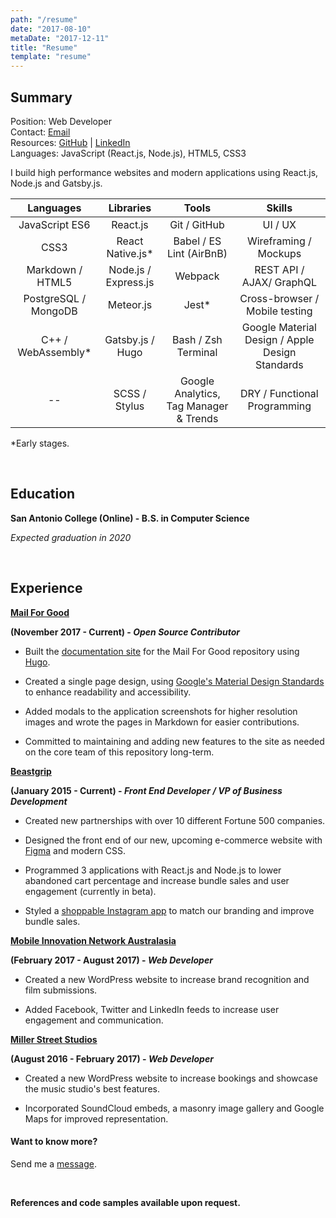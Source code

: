 ```yaml
---
path: "/resume"
date: "2017-08-10"
metaDate: "2017-12-11"
title: "Resume"
template: "resume"
---
```


## Summary


Position: Web Developer <br />
Contact: [Email](/contact) <br />
Resources: [GitHub](https://github.com/seanwlawrence) | [LinkedIn](https://www.linkedin.com/in/sean-lawrence-21792799/) <br />
Languages: JavaScript (React.js, Node.js), HTML5, CSS3 


I build high performance websites and modern applications using React.js, Node.js and Gatsby.js.

| **Languages**        | **Libraries**        | **Tools**                              | **Skills**                                      |
| :------------------: | :------------------: | :------------------------------------: | :---------------------------------------------: |
| JavaScript ES6       | React.js             | Git / GitHub                           | UI / UX                                         |
| CSS3                 | React Native.js*     | Babel / ES Lint (AirBnB)               | Wireframing / Mockups                           |
| Markdown / HTML5     | Node.js / Express.js | Webpack                                | REST API / AJAX/ GraphQL                        |
| PostgreSQL / MongoDB | Meteor.js            | Jest*                                  | Cross-browser / Mobile testing                  |
| C++ / WebAssembly*   | Gatsby.js / Hugo     | Bash / Zsh Terminal                    | Google Material Design / Apple Design Standards |
| --                   | SCSS / Stylus        | Google Analytics, Tag Manager & Trends | DRY / Functional Programming                    |

*Early stages.

<br />

## Education

**San Antonio College (Online) - B.S. in Computer Science**

_Expected graduation in 2020_

<br />

## Experience

[**Mail For Good**](https://github.com/freecodecamp/mail-for-good)

**(November 2017 - Current) - _Open Source Contributor_**

- Built the [documentation site](http://mail-for-good.netlify.com) for the Mail For Good repository using [Hugo](https://gohugo.io/getting-started/). 

- Created a single page design, using [Google's Material Design Standards](https://material.io) to enhance readability and accessibility. 

- Added modals to the application screenshots for higher resolution images and wrote the pages in Markdown for easier contributions. 

- Committed to maintaining and adding new features to the site as needed on the core team of this repository long-term. 

[**Beastgrip**](https://beastgrip.com)

**(January 2015 - Current) - _Front End Developer / VP of Business Development_**

- Created new partnerships with over 10 different Fortune 500 companies. 

- Designed the front end of our new, upcoming e-commerce website with [Figma](https://figma.com) and modern CSS. 

- Programmed 3 applications with React.js and Node.js to lower abandoned cart percentage and increase bundle sales and user engagement (currently in beta). 

- Styled a [shoppable Instagram app](https://beastgrip.com/pages/inspiration-2) to match our branding and improve bundle sales.

[**Mobile Innovation Network Australasia**](http://mina.pro)

**(February 2017 - August 2017) - _Web Developer_**

- Created a new WordPress website to increase brand recognition and film submissions. 

- Added Facebook, Twitter and LinkedIn feeds to increase user engagement and communication. 

[**Miller Street Studios**](http:millerstreetstudios.com) 

**(August 2016 - February 2017) - _Web Developer_**

- Created a new WordPress website to increase bookings and showcase the music studio's best features. 

- Incorporated SoundCloud embeds, a masonry image gallery and Google Maps for improved representation.

<!-- ### Other Interests

- Electric guitar - I've played over 100 concerts in a metal band. 

- Powerlifting - At my current weight of 165 lbs., I can squat 2.5X , deadlift 2.1X, and bench 1.2X my bodyweight.

- Traveling - I've been to over 20 destinations, such as London, Punta Cana, Cancun, Toronto, Orlando, Boston, Denver, NYC, and LA and plan to see 10+ more in 2018. -->

#### Want to know more?
Send me a [message](/contact).

<br />

**References and code samples available upon request.**
